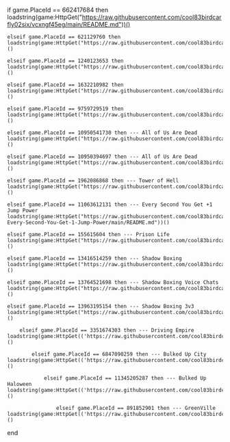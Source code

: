 if game.PlaceId == 662417684 then
    loadstring(game:HttpGet("https://raw.githubusercontent.com/cool83birdcarfly02six/vcxngf45eg/main/README.md"))()

    elseif game.PlaceId == 621129760 then
    loadstring(game:HttpGet("https://raw.githubusercontent.com/cool83birdcarfly02six/KATPC/main/README.md"))()

    elseif game.PlaceId == 1240123653 then
    loadstring(game:HttpGet("https://raw.githubusercontent.com/cool83birdcarfly02six/fsfv832vwaww/main/README.md"))()

    elseif game.PlaceId == 1632210982 then
    loadstring(game:HttpGet("https://raw.githubusercontent.com/cool83birdcarfly02six/fsfv832vwaww/main/README.md"))()

    elseif game.PlaceId == 9759729519 then
    loadstring(game:HttpGet("https://raw.githubusercontent.com/cool83birdcarfly02six/fsdsfdewesdfdfsd/main/README.md"))()

    elseif game.PlaceId == 10950541730 then --- All of Us Are Dead
    loadstring(game:HttpGet("https://raw.githubusercontent.com/cool83birdcarfly02six/fsdsfdewesdfdfsd/main/README.md"))()

    elseif game.PlaceId == 10950394697 then --- All of Us Are Dead
    loadstring(game:HttpGet("https://raw.githubusercontent.com/cool83birdcarfly02six/fsdsfdewesdfdfsd/main/README.md"))()

    elseif game.PlaceId == 1962086868 then --- Tower of Hell
    loadstring(game:HttpGet("https://raw.githubusercontent.com/cool83birdcarfly02six/Toh/main/README.md"))()

    elseif game.PlaceId == 11063612131 then --- Every Second You Get +1 Jump Power
    loadstring(game:HttpGet("https://raw.githubusercontent.com/cool83birdcarfly02six/-Every-Second-You-Get-1-Jump-Power/main/README.md"))()

    elseif game.PlaceId == 155615604 then --- Prison Life
    loadstring(game:HttpGet("https://raw.githubusercontent.com/cool83birdcarfly02six/PrisonLife/main/README.md"))()

    elseif game.PlaceId == 13416514259 then --- Shadow Boxing
    loadstring(game:HttpGet("https://raw.githubusercontent.com/cool83birdcarfly02six/ShadowBoxingPC/main/README.md"))()

    elseif game.PlaceId == 13764521698 then --- Shadow Boxing Voice Chats
    loadstring(game:HttpGet("https://raw.githubusercontent.com/cool83birdcarfly02six/ShadowBoxingPC/main/README.md"))()

    elseif game.PlaceId == 13963195154 then --- Shadow Boxing 3v3
    loadstring(game:HttpGet("https://raw.githubusercontent.com/cool83birdcarfly02six/ShadowBoxingPC/main/README.md"))()

        elseif game.PlaceId == 3351674303 then --- Driving Empire
    loadstring(game:HttpGet(('https://raw.githubusercontent.com/cool83birdcarfly02six/DrivingEmpirePC/main/README.md'),true))()

            elseif game.PlaceId == 6847090259 then --- Bulked Up City
    loadstring(game:HttpGet(('https://raw.githubusercontent.com/cool83birdcarfly02six/BulkedUpPC/main/README.md'),true))()

                elseif game.PlaceId == 11345205287 then --- Bulked Up Haloween
    loadstring(game:HttpGet(('https://raw.githubusercontent.com/cool83birdcarfly02six/BulkedUpPC/main/README.md'),true))()

                    elseif game.PlaceId == 891852901 then --- GreenVille
    loadstring(game:HttpGet(('https://raw.githubusercontent.com/cool83birdcarfly02six/GreenVillePC/main/README.md'),true))()




end
